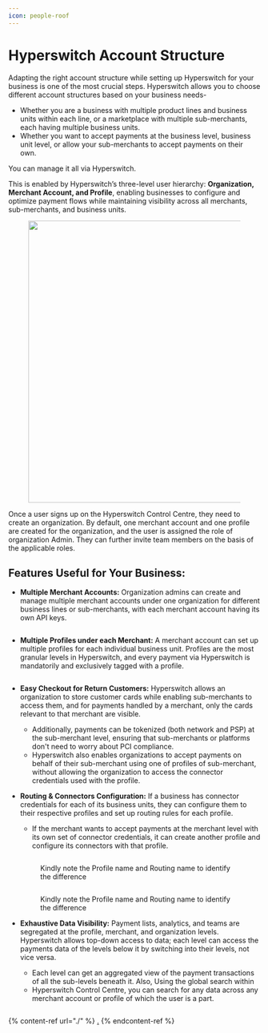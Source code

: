 ```yaml
---
icon: people-roof
---
```


# Hyperswitch Account Structure

Adapting the right account structure while setting up Hyperswitch for your business is one of the most crucial steps. Hyperswitch allows you to choose different account structures based on your business needs-&#x20;

* Whether you are a business with multiple product lines and business units within each line, or a marketplace with multiple sub-merchants, each having multiple business units.
* Whether you want to accept payments at the business level, business unit level, or allow your sub-merchants to accept payments on their own.

You can manage it all via Hyperswitch.&#x20;

This is enabled by Hyperswitch’s three-level user hierarchy: **Organization, Merchant Account, and Profile**, enabling businesses to configure and optimize payment flows while maintaining visibility across all merchants, sub-merchants, and business units.

<figure><img src="../../../.gitbook/assets/Screenshot 2024-10-21 at 5.59.19 PM.png" alt="" width="563"><figcaption></figcaption></figure>

Once a user signs up on the Hyperswitch Control Centre, they need to create an organization. By default, one merchant account and one profile are created for the organization, and the user is assigned the role of organization Admin. They can further invite team members on the basis of the applicable roles.

## Features Useful for Your Business:

*   **Multiple Merchant Accounts:** Organization admins can create and manage multiple merchant accounts under one organization for different business lines or sub-merchants, with each merchant account having its own API keys.

    <figure><img src="https://lh7-rt.googleusercontent.com/docsz/AD_4nXfkpJiCObIbDBPVtIEGznJLWwbGChBFpdKt3HR3MhNEArehioKVZi5AXTAsPyxqba-Xo3FNQ2ySdc3XoU7sk6khd51MGJILUqwmpT1anTTnfxrem9zfj1XZ4j0A3IVEbbX6pQWsjNDcTwSx8A3YlAztohQ?key=KjIGF7_A-nGwRp3B4LA6NQ" alt=""><figcaption></figcaption></figure>



*   **Multiple Profiles under each Merchant:** A merchant account can set up multiple profiles for each individual business unit. Profiles are the most granular levels in Hyperswitch, and every payment via Hyperswitch is mandatorily and exclusively tagged with a profile.

    <figure><img src="https://lh7-rt.googleusercontent.com/docsz/AD_4nXf-aR3KdLup56nCK71gZeOJMZ4o4AqE1lcN4iZ0C1MyqmstN2Hns4C_nudITry6ic4hA36P8qquQmCdK98z8Mxd7PQysxYhtfFFcRBkY3w_Pq0e2lttOMq4iLNGK-veOfvxccjGeupzEoV_H5rDb4CkismV?key=KjIGF7_A-nGwRp3B4LA6NQ" alt=""><figcaption></figcaption></figure>



* **Easy Checkout for Return Customers:** Hyperswitch allows an organization to store customer cards while enabling sub-merchants to access them, and for payments handled by a merchant, only the cards relevant to that merchant are visible.&#x20;
  * Additionally, payments can be tokenized (both network and PSP) at the sub-merchant level, ensuring that sub-merchants or platforms don't need to worry about PCI compliance.
  * Hyperswitch also enables organizations to accept payments on behalf of their sub-merchant using one of profiles of sub-merchant, without allowing the organization to access the connector credentials used with the profile.



*   **Routing & Connectors Configuration:** If a business has connector credentials for each of its business units, they can configure them to  their respective profiles and set up routing rules for each profile.&#x20;

    * If the merchant wants to accept payments at the merchant level with its own set of connector credentials, it can create another profile and configure its connectors with that profile.

    <figure><img src="https://lh7-rt.googleusercontent.com/docsz/AD_4nXcivUqB263o28dMqZCfxKiWkNnJUJOnbIi9Ri4L3qhOXwf6BF3wXnVwNCIISlqXM4Kwx363sB09zrDKJEYMJ8T6CsV-d2kvvc7WAxLulChyGxYtduwgra4H7MttVWjHV6iI8YhhB8E0hf69HiRGV9lZ2wTw?key=KjIGF7_A-nGwRp3B4LA6NQ" alt=""><figcaption><p>Kindly note the Profile name and Routing name to identify the difference</p></figcaption></figure>



    <figure><img src="https://lh7-rt.googleusercontent.com/docsz/AD_4nXeNBK4CDEvBeUV-Bo6lRKHzVCDKFSHnPWW-NaXjifjXFww3ADzbILjX-YoCGpErEL8UpgJA0Rq4ID0hAgf1WT3asLnlXG8Cse9paisbmUa63vnT8QxPq-wVD-qs8e5vVi1OW1WqYKPKalJ5HeJ6RPQh4bg?key=KjIGF7_A-nGwRp3B4LA6NQ" alt=""><figcaption><p>Kindly note the Profile name and Routing name to identify the difference</p></figcaption></figure>



*   **Exhaustive Data Visibility:** Payment lists, analytics, and teams are segregated at the profile, merchant, and organization levels. Hyperswitch allows top-down access to data; each level can access the payments data of the levels below it by switching into their levels, not vice versa.&#x20;

    * Each level can get an aggregated view of the payment transactions of all the sub-levels beneath it. Also, Using the global search within
    * Hyperswitch Control Centre, you can search for any data across any merchant account or profile of which the user is a part.&#x20;

    <figure><img src="https://lh7-rt.googleusercontent.com/docsz/AD_4nXdQ2NY5E8lHbH2_QvXzepO-6TissIdWWhV9pZRNPZeMKh2GgynWaNKWtbJnJNRYppn_buAMYqqfMkz9VvupvfkFVee_cbS5oY6Z0Mbx0Vvgri6Jw7T-shuBQouJ4BKY2o_nPvKG159LdfPhAOEfb2My0ekN?key=KjIGF7_A-nGwRp3B4LA6NQ" alt=""><figcaption></figcaption></figure>

{% content-ref url="./" %}
[.](./)
{% endcontent-ref %}
